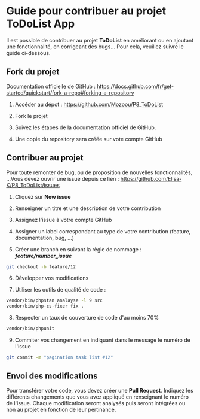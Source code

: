 # Guide pour contribuer au projet ToDoList App

Il est possible de contribuer au projet **ToDoList** en améliorant ou en ajoutant une fonctionnalité, en corrigeant des bugs... Pour cela, veuillez suivre le guide ci-dessous.

## Fork du projet
Documentation officielle de GitHub : https://docs.github.com/fr/get-started/quickstart/fork-a-repo#forking-a-repository

1. Accéder au dépot : https://github.com/Mozoou/P8_ToDoList

2. Fork le projet

3. Suivez les étapes de la documentation officiel de GitHub.

4. Une copie du repository sera créée sur vote compte GitHub

## Contribuer au projet

Pour toute remonter de bug, ou de proposition de nouvelles fonctionnalités, ...Vous devez ouvrir une issue depuis ce lien : https://github.com/Elisa-K/P8_ToDoList/issues

1. Cliquez sur **New issue**

2. Renseigner un titre et une description de votre contribution

3. Assignez l'issue à votre compte GitHub

4. Assigner un label correspondant au type de votre contribution (feature, documentation, bug, ...)

5. Créer une branch en suivant la règle de nommage : ***feature/number_issue***
```bash
git checkout -b feature/12
```

6. Développer vos modifications

7. Utiliser les outils de qualité de code :
```bash
vendor/bin/phpstan analayse -l 9 src
vendor/bin/php-cs-fixer fix .
```

8. Respecter un taux de couverture de code d'au moins 70%
```bash
vendor/bin/phpunit
```

9. Commiter vos changement en indiquant dans le message le numéro de l'issue
```bash
git commit -m "pagination task list #12"
```

## Envoi des modifications
Pour transférer votre code, vous devez créer une **Pull Request**. Indiquez les différents changements que vous avez appliqué en renseignant le numéro de l'issue.
Chaque modification seront analysés puis seront intégrées ou non au projet en fonction de leur pertinance.
